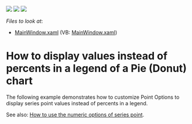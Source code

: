<!-- default badges list -->
![](https://img.shields.io/endpoint?url=https://codecentral.devexpress.com/api/v1/VersionRange/128569810/22.2.2%2B)
[![](https://img.shields.io/badge/Open_in_DevExpress_Support_Center-FF7200?style=flat-square&logo=DevExpress&logoColor=white)](https://supportcenter.devexpress.com/ticket/details/E2283)
[![](https://img.shields.io/badge/📖_How_to_use_DevExpress_Examples-e9f6fc?style=flat-square)](https://docs.devexpress.com/GeneralInformation/403183)
<!-- default badges end -->
<!-- default file list -->
*Files to look at*:

* [MainWindow.xaml](./CS/MainWindow.xaml) (VB: [MainWindow.xaml](./VB/MainWindow.xaml))
<!-- default file list end -->
# How to display values instead of percents in a legend of a Pie (Donut) chart


<p>The following example demonstrates how to customize Point Options to display series point values instead of percents in a legend.</p><p>See also: <a href="https://www.devexpress.com/Support/Center/p/E2791">How to use the numeric options of series point</a>.</p>

<br/>


